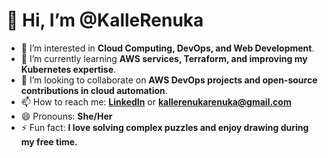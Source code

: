 # 👋 Hi, I’m @KalleRenuka  

- 👀 I’m interested in **Cloud Computing, DevOps, and Web Development**.  
- 🌱 I’m currently learning **AWS services, Terraform, and improving my Kubernetes expertise**.  
- 💞️ I’m looking to collaborate on **AWS DevOps projects and open-source contributions in cloud automation**.  
- 📫 How to reach me: **[LinkedIn](https://linkedin.com/in/your-profile)** or **kallerenukarenuka@gmail.com**  
- 😄 Pronouns: **She/Her**  
- ⚡ Fun fact: **I love solving complex puzzles and enjoy drawing during my free time.**  

<!---
KalleRenuka/KalleRenuka is a ✨ special ✨ repository because its `README.md` (this file) appears on your GitHub profile.
You can click the Preview link to take a look at your changes.
--->

